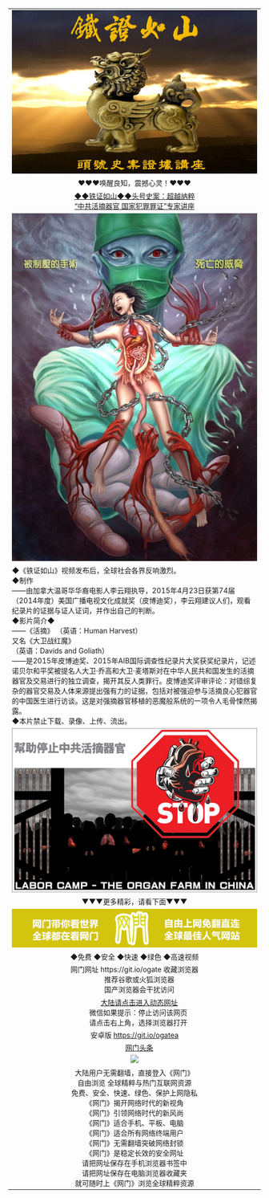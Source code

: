 <table>
  <tr>
    <td align=center><img src="https://raw.githubusercontent.com/wnel2017/ku/master/%E9%93%81%E8%AF%81%E5%A6%82%E5%B1%B1.jpg" /></td>
  </tr>
  <tr> 
   <td align=center>
       ❤❤❤唤醒良知，震撼心灵！❤❤❤<br/>
  </tr>
  <tr>
      <td align=center>
 <a href="https://s3.ap-south-1.amazonaws.com/ogatem/oGate.htm?2EC%2FZCGJ&current=2:1&from=wnel">◆◆铁证如山◆◆头号史案：超越纳粹</a> <br/>
 <a href="https://s3.ap-south-1.amazonaws.com/ogatem/oGate.htm?c816787&from=wnel"> “中共活摘器官 国家犯罪罪证”专家讲座</a> <br/>
   </tr>
  <tr>
    <td align=center><img src="https://raw.githubusercontent.com/wnel2017/ku/master/%E5%A4%A7%E5%8D%AB%E6%88%98%E7%BA%A2%E9%AD%941.jpg" /></td>
   </tr>
  <tr>
  <td align=left>
◆《铁证如山》视频发布后，全球社会各界反响激烈。<br/>
◆制作<br/>
——由加拿大温哥华华裔电影人李云翔执导，2015年4月23日获第74届（2014年度）美国广播电视文化成就奖（皮博迪奖），李云翔建议人们，观看纪录片的证据与证人证词，并作出自己的判断。<br/>
◆影片简介◆<br/>
——《活摘》 （英语：Human Harvest）<br/>
又名《大卫战红魔》<br/>
（英语：Davids and Goliath）<br/>
——是2015年皮博迪奖、2015年AIB国际调查性纪录片大奖获奖纪录片，记述诺贝尔和平奖被提名人大卫·乔高和大卫·麦塔斯对在中华人民共和国发生的活摘器官及交易进行的独立调查，揭开其反人类罪行。皮博迪奖评审评论：对错综复杂的器官交易及人体来源提出强有力的证据，包括对被强迫参与活摘良心犯器官的中国医生进行访谈。这是对强摘器官移植的恶魔般系统的一项令人毛骨悚然揭露。<br/>
◆本片禁止下载、录像、上传、流出。<br/>
  </tr>
  <tr>
    <td align=center><img src="https://raw.githubusercontent.com/wnel2017/ku/master/%E6%B4%BB%E6%91%982.jpg" /></td>
   </tr>
  <tr>
  <tr><td align=center>▼▼▼更多精彩，请看下面▼▼▼<br/>
  </tr>
  <tr>
    <td align=center><img src="https://raw.githubusercontent.com/wnel2017/ku/master/ogate3.jpg" /></td>
  </tr>
  <tr>
   <td align=center>◆免费  ◆安全  ◆快速  ◆绿色  ◆高速视频<br/>
       </td>
  </tr>
  <tr>
   <td align=center>网门网址 https://git.io/ogate 收藏浏览器<br/>
      推荐谷歌或火狐浏览器<br/>
      国产浏览器会干扰访问<br/>
    </td>
  </tr>
  <tr>
    <td align=center>
      <a href="https://s3.ap-south-1.amazonaws.com/ogatem/oGate.htm?from=wnel">大陆请点击进入动态网址</a><br/>
      微信如果提示：停止访问该网页<br/>
      请点击右上角，选择浏览器打开<br/>
    </td>
  </tr>
  <tr>
      <td align=center>
      安卓版 <a href="https://raw.githubusercontent.com/ogate/up/master/ogate.apk?og">https://git.io/ogatea</a><br/>
  </tr>
  <tr>
    <td align=center>
      <a target="_blank" href="https://s3.ap-south-1.amazonaws.com/ogatem/oGate.htm?ogNews&from=wnel">网门头条</a><br/>
    </td>
  </tr>
  <tr>
    <td align=center><img src="https://cloud.githubusercontent.com/assets/11880933/15631437/70d0a74e-259d-11e6-946f-6237b4b657bd.jpg"/></td>
  </tr>
  <tr>
    <td align=center>
大陆用户无需翻墙，直接登入《网门》<br/>
自由浏览 全球精粹与热门互联网资源<br/>
免费、安全、快速、绿色、保护上网隐私<br/>
《网门》揭开网络时代的新视角<br/>
《网门》引领网络时代的新风尚<br/>
《网门》适合手机、平板、电脑<br/>
《网门》适合所有网络终端用户<br/>
《网门》无需翻墙突破网络封锁<br/>
《网门》是稳定长效的安全网址<br/>
请把网址保存在手机浏览器书签中<br/>
请把网址保存在电脑浏览器收藏夹<br/>
就可随时上《网门》浏览全球精粹资源<br/></td>
  </tr>
</table>    
